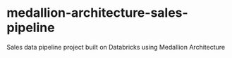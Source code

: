 # medallion-architecture-sales-pipeline
Sales data pipeline project built on Databricks using Medallion Architecture

